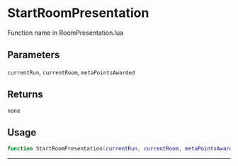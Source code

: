 # StartRoomPresentation
Function name in RoomPresentation.lua
## Parameters
`currentRun`, `currentRoom`, `metaPointsAwarded`
## Returns
`none`
## Usage
```lua
function StartRoomPresentation(currentRun, currentRoom, metaPointsAwarded)
```
---
